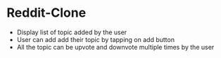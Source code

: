 # Reddit-Clone
 
 - Display list of topic added by the user
 - User can add add their topic by tapping on add button
 - All the topic can be upvote and downvote multiple times by the user
